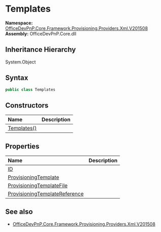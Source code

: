 # Templates
  

**Namespace:** [OfficeDevPnP.Core.Framework.Provisioning.Providers.Xml.V201508](OfficeDevPnP.Core.Framework.Provisioning.Providers.Xml.V201508.md)  
**Assembly:** OfficeDevPnP.Core.dll  
## Inheritance Hierarchy
System.Object  

## Syntax
```C#
public class Templates
```
## Constructors
|**Name**|**Description**|
|:-----|:-----|
| [Templates()](OfficeDevPnP.Core.Framework.Provisioning.Providers.Xml.V201508.Templates.ctor1.md) | 
## Properties
|**Name**|**Description**|
|:-----|:-----|
| [ID](OfficeDevPnP.Core.Framework.Provisioning.Providers.Xml.V201508.Templates.ID.md) | 
| [ProvisioningTemplate](OfficeDevPnP.Core.Framework.Provisioning.Providers.Xml.V201508.Templates.ProvisioningTemplate.md) | 
| [ProvisioningTemplateFile](OfficeDevPnP.Core.Framework.Provisioning.Providers.Xml.V201508.Templates.ProvisioningTemplateFile.md) | 
| [ProvisioningTemplateReference](OfficeDevPnP.Core.Framework.Provisioning.Providers.Xml.V201508.Templates.ProvisioningTemplateReference.md) | 
## See also
- [OfficeDevPnP.Core.Framework.Provisioning.Providers.Xml.V201508](OfficeDevPnP.Core.Framework.Provisioning.Providers.Xml.V201508.md)
